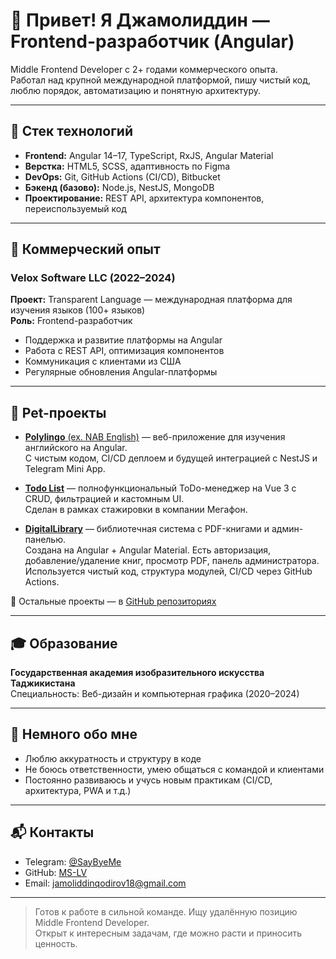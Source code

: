 # 👋 Привет! Я Джамолиддин — Frontend-разработчик (Angular)

Middle Frontend Developer с 2+ годами коммерческого опыта.  
Работал над крупной международной платформой, пишу чистый код, люблю порядок, автоматизацию и понятную архитектуру.

---

## 💼 Стек технологий

- **Frontend:** Angular 14–17, TypeScript, RxJS, Angular Material
- **Верстка:** HTML5, SCSS, адаптивность по Figma
- **DevOps:** Git, GitHub Actions (CI/CD), Bitbucket
- **Бэкенд (базово):** Node.js, NestJS, MongoDB
- **Проектирование:** REST API, архитектура компонентов, переиспользуемый код

---

## 🔧 Коммерческий опыт

### Velox Software LLC (2022–2024)

**Проект:** Transparent Language — международная платформа для изучения языков (100+ языков)  
**Роль:** Frontend-разработчик  
- Поддержка и развитие платформы на Angular
- Работа с REST API, оптимизация компонентов
- Коммуникация с клиентами из США
- Регулярные обновления Angular-платформы

---

## 🧠 Pet-проекты

- [**Polylingo** (ex. NAB English)](https://github.com/MS-LV/polylingo) — веб-приложение для изучения английского на Angular.  
  С чистым кодом, CI/CD деплоем и будущей интеграцией с NestJS и Telegram Mini App.

- [**Todo List**](https://github.com/MS-LV/Megafon-Todo-List) — полнофункциональный ToDo-менеджер на Vue 3 с CRUD, фильтрацией и кастомным UI.  
  Сделан в рамках стажировки в компании Мегафон.

- [**DigitalLibrary**](https://github.com/MS-LV/Library) — библиотечная система с PDF-книгами и админ-панелью.  
  Создана на Angular + Angular Material. Есть авторизация, добавление/удаление книг, просмотр PDF, панель администратора.  
  Используется чистый код, структура модулей, CI/CD через GitHub Actions.

📂 Остальные проекты — в [GitHub репозиториях](https://github.com/MS-LV?tab=repositories)

---

## 🎓 Образование

**Государственная академия изобразительного искусства Таджикистана**  
Специальность: Веб-дизайн и компьютерная графика (2020–2024)

---

## 🧩 Немного обо мне

- Люблю аккуратность и структуру в коде
- Не боюсь ответственности, умею общаться с командой и клиентами
- Постоянно развиваюсь и учусь новым практикам (CI/CD, архитектура, PWA и т.д.)

---

## 📬 Контакты

- Telegram: [@SayByeMe](https://t.me/SayByeMe)
- GitHub: [MS-LV](https://github.com/MS-LV)
- Email: jamoliddinqodirov18@gmail.com

---

> Готов к работе в сильной команде. Ищу удалённую позицию Middle Frontend Developer.  
> Открыт к интересным задачам, где можно расти и приносить ценность.
